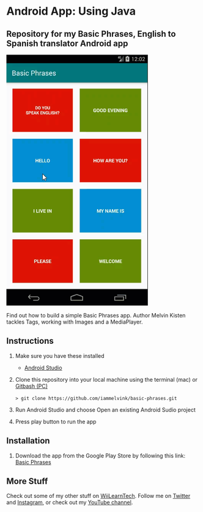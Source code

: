 # Android App: Using Java

## Repository for my Basic Phrases, English to Spanish translator Android app

![Basic Phrases, English to Spanish](basicphrases_english_spanish.gif "Basic Phrases, English to Spanish")

Find out how to build a simple Basic Phrases app. Author Melvin Kisten tackles Tags, working with Images and a MediaPlayer. 

## Instructions
1. Make sure you have these installed
	- [Android Studio](https://developer.android.com/studio#downloads "Android Studio")
2. Clone this repository into your local machine using the terminal (mac) or [Gitbash (PC)](https://git-scm.com/download/win "Gitbash (PC)")
	
	`> git clone https://github.com/iammelvink/basic-phrases.git`
3. Run Android Studio and choose Open an existing Android Sudio project
4. Press play button to run the app 

## Installation
1. Download the app from the Google Play Store by following this link: [Basic Phrases](https://play.google.com/store/apps/details?id=com.iammelvink.basicphrases "Basic Phrases by Melvin Kisten")

## More Stuff
Check out some of my other stuff on [WiiLearnTech](https://www.wiilearntech.com "WiiLearnTech Website"). Follow me on [Twitter](https://twitter.com/iammelvink "iammelvink") and [Instagram](https://www.instagram.com/iammelvink "iammelvink"), or check out my [YouTube channel](https://www.youtube.com/channel/UCwMGEkyU2QOqEEKJ1E5pe7w "WiiLearnTech YouTube").
